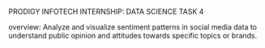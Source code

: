 PRODIGY INFOTECH INTERNSHIP: DATA SCIENCE TASK 4

overview:
Analyze and visualize sentiment patterns in social media data to understand public opinion and attitudes towards specific topics or brands.
